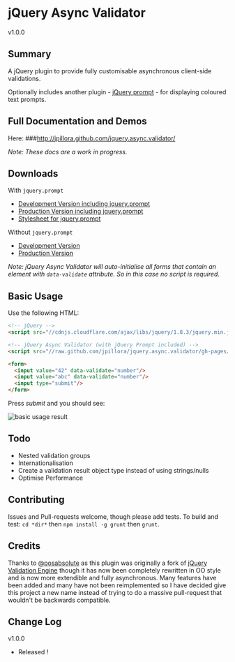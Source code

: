 jQuery Async Validator
=====
v1.0.0

Summary
---
A jQuery plugin to provide fully customisable asynchronous client-side validations.

Optionally includes another plugin - [jQuery prompt](http://www.github.com/jpillora/jquery.prompt/) - for displaying coloured text prompts.

Full Documentation and Demos
---

Here:
###http://jpillora.github.com/jquery.async.validator/

*Note: These docs are a work in progress.*

Downloads
---

With `jquery.prompt`

* [Development Version including jquery.prompt]
* [Production Version including jquery.prompt]
* [Stylesheet for jquery.prompt]

Without `jquery.prompt`

* [Development Version]
* [Production Version]

*Note: jQuery Async Validator will auto-initialise all forms that contain an element with `data-validate` attribute. So in this case no script is required.*

Basic Usage
---

Use the following HTML:

``` html
<!-- jQuery -->
<script src="//cdnjs.cloudflare.com/ajax/libs/jquery/1.8.3/jquery.min.js"></script>

<!-- jQuery Async Validator (with jQuery Prompt included) -->
<script src="//raw.github.com/jpillora/jquery.async.validator/gh-pages/dist/jquery.async.validator.prompt.min.js"></script>

<form>
  <input value="42" data-validate="number"/>
  <input value="abc" data-validate="number"/>
  <input type="submit"/>
</form>
```

Press *submit* and you should see:

![basic usage result](//raw.github.com/jpillora/jquery.async.validator/gh-pages/demo/demos/quickstart.png)

Todo
---
* Nested validation groups
* Internationalisation
* Create a validation result object type instead of using strings/nulls 
* Optimise Performance

Contributing
---
Issues and Pull-requests welcome, though please add tests. To build and test: `cd *dir*` then `npm install -g grunt` then `grunt`.

Credits
---
Thanks to [@posabsolute](https://github.com/posabsolute) as this plugin was originally a fork of [jQuery Validation Engine](https://github.com/posabsolute/jQuery-Validation-Engine) though it has now been completely rewritten in OO style and is now more extendible and fully asynchronous. Many features have been added and many have not been reimplemented so I have decided give this project a new name instead of trying to do a massive pull-request that wouldn't be backwards compatible.

Change Log
---

v1.0.0

* Released !

  [Development Version including jquery.prompt]: http://raw.github.com/jpillora/jquery.async.validator/gh-pages/dist/jquery.async.validator.prompt.js
  [Production Version including jquery.prompt]: http://raw.github.com/jpillora/jquery.async.validator/gh-pages/dist/jquery.async.validator.prompt.min.js
  [Development Version]: http://raw.github.com/jpillora/jquery.async.validator/gh-pages/dist/jquery.async.validator.js
  [Production Version]: http://raw.github.com/jpillora/jquery.async.validator/gh-pages/dist/jquery.async.validator.min.js
  [Stylesheet for jquery.prompt]: http://raw.github.com/jpillora/jquery.prompt/gh-pages/dist/jquery.prompt.css




